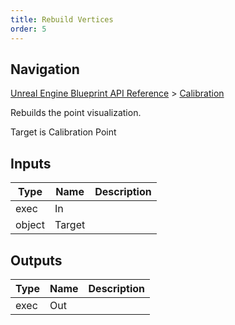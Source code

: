 ```yaml
---
title: Rebuild Vertices
order: 5
---
```

## Navigation

[Unreal Engine Blueprint API Reference](https://dev.epicgames.com/documentation/en-us/unreal-engine/BlueprintAPI) > [Calibration](https://dev.epicgames.com/documentation/en-us/unreal-engine/BlueprintAPI/Calibration)

Rebuilds the point visualization.

Target is Calibration Point

## Inputs

| Type | Name | Description |
| --- | --- | --- |
| exec | In |  |
| object | Target |  |

## Outputs

| Type | Name | Description |
| --- | --- | --- |
| exec | Out |  |
